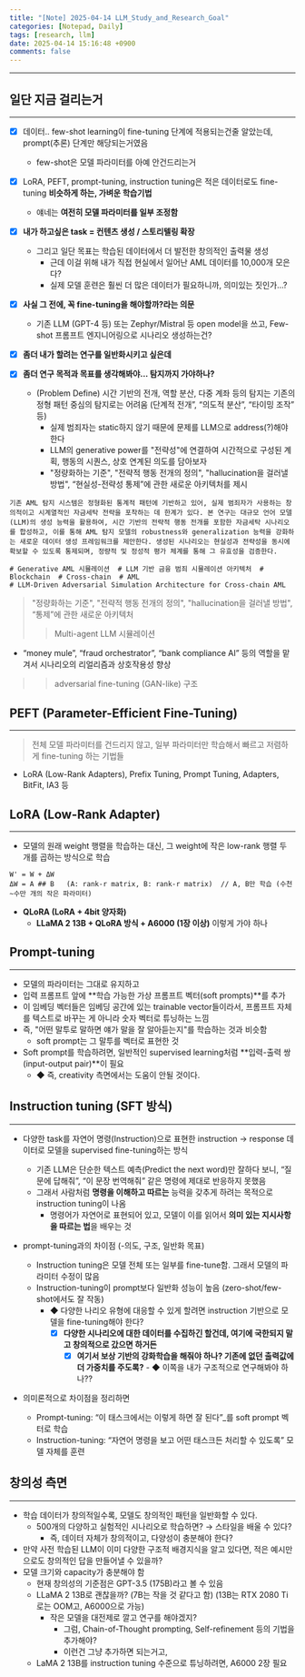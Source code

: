```yaml
---
title: "[Note] 2025-04-14 LLM_Study_and_Research_Goal"
categories: [Notepad, Daily]
tags: [research, llm]
date: 2025-04-14 15:16:48 +0900
comments: false
--- 
```

---


## 일단 지금 걸리는거
---
- [x] 데이터.. few-shot learning이 fine-tuning 단계에 적용되는건줄 알았는데, prompt(추론) 단계만 해당되는거였음
	- few-shot은 모델 파라미터를 아예 안건드리는거

- [x] LoRA, PEFT, prompt-tuning, instruction tuning은 적은 데이터로도 fine-tuning **비슷하게 하는, 가벼운 학습기법**
	- 얘네는 **여전히 모델 파라미터를 일부 조정함**

- [x] **내가 하고싶은 task = 컨텐츠 생성 / 스토리텔링 확장**
	- 그리고 일단 목표는 학습된 데이터에서 더 발전한 창의적인 출력물 생성
		- 근데 이걸 위해 내가 직접 현실에서 일어난 AML 데이터를 10,000개 모은다?
		- 실제 모델 훈련은 훨씬 더 많은 데이터가 필요하니까, 의미있는 짓인가...?

- [x] **사실 그 전에, 꼭 fine-tuning을 해야할까?라는 의문**
	- 기존 LLM (GPT-4 등) 또는 Zephyr/Mistral 등 open model을 쓰고, Few-shot 프롬프트 엔지니어링으로 시나리오 생성하는건?

- [x] **좀더 내가 할려는 연구를 일반화시키고 싶은데**

- [x]  **좀더 연구 목적과 목표를 생각해봐야... 탐지까지 가야하나?**
	- (Problem Define) 시간 기반의 전개, 역할 분산, 다중 계좌 등의 탐지는 기존의 정형 패턴 중심의 탐지로는 어려움 (단계적 전개”, “의도적 분산”, “타이밍 조작” 등)
		- 실제 범죄자는 static하지 않기 때문에 문제를 LLM으로 address(?)해야 한다
		- LLM의 generative power를 "전략성"에 연결하여 시간적으로 구성된 계획, 행동의 시퀀스, 상호 연계된 의도를 담아보자
		- "정량화하는 기준", "전략적 행동 전개의 정의", "hallucination을 걸러낼 방법", “현실성-전략성 통제”에 관한 새로운 아키텍처를 제시

```
기존 AML 탐지 시스템은 정형화된 통계적 패턴에 기반하고 있어, 실제 범죄자가 사용하는 창의적이고 시계열적인 자금세탁 전략을 포착하는 데 한계가 있다. 본 연구는 대규모 언어 모델(LLM)의 생성 능력을 활용하여, 시간 기반의 전략적 행동 전개를 포함한 자금세탁 시나리오를 합성하고, 이를 통해 AML 탐지 모델의 robustness와 generalization 능력을 강화하는 새로운 데이터 생성 프레임워크를 제안한다. 생성된 시나리오는 현실성과 전략성을 동시에 확보할 수 있도록 통제되며, 정량적 및 정성적 평가 체계를 통해 그 유효성을 검증한다.

# Generative AML 시뮬레이션  # LLM 기반 금융 범죄 시뮬레이션 아키텍처  # Blockchain  # Cross-chain  # AML
# LLM-Driven Adversarial Simulation Architecture for Cross-chain AML
```

> "정량화하는 기준", "전략적 행동 전개의 정의", "hallucination을 걸러낼 방법", “통제”에 관한 새로운 아키텍처
>> Multi-agent LLM 시뮬레이션
-  “money mule”, “fraud orchestrator”, “bank compliance AI” 등의 역할을 맡겨서 시나리오의 리얼리즘과 상호작용성 향상

>> adversarial fine-tuning (GAN-like) 구조


## PEFT (Parameter-Efficient Fine-Tuning)
---
> 전체 모델 파라미터를 건드리지 않고, 일부 파라미터만 학습해서 빠르고 저렴하게 fine-tuning 하는 기법들
- LoRA (Low-Rank Adapters), Prefix Tuning, Prompt Tuning, Adapters, BitFit, IA3 등


## LoRA (Low-Rank Adapter)
---
- 모델의 원래 weight 행렬을 학습하는 대신, 그 weight에 작은 low-rank 행렬 두 개를 곱하는 방식으로 학습

```
W' = W + ΔW
ΔW = A ## B   (A: rank-r matrix, B: rank-r matrix)  // A, B만 학습 (수천~수만 개의 작은 파라미터)
```

- **QLoRA (LoRA + 4bit 양자화)**
	- **LLaMA 2 13B + QLoRA 방식 + A6000 (1장 이상)** 이렇게 가야 하나


## Prompt-tuning
---
- 모델의 파라미터는 그대로 유지하고
- 입력 프롬프트 앞에 **학습 가능한 가상 프롬프트 벡터(soft prompts)**를 추가
- 이 임베딩 벡터들은 임베딩 공간에 있는 trainable vector들이라서, 프롬프트 자체를 텍스트로 바꾸는 게 아니라 숫자 벡터로 튜닝하는 느낌
- 즉, "어떤 말투로 말하면 얘가 말을 잘 알아듣는지"를 학습하는 것과 비슷함
	- soft prompt는 그 말투를 벡터로 표현한 것
- Soft prompt를 학습하려면, 일반적인 supervised learning처럼 **입력-출력 쌍 (input-output pair)**이 필요
	- ◆ 즉, creativity 측면에서는 도움이 안될 것이다.


## Instruction tuning (SFT 방식)
---
- 다양한 task를 자연어 명령(Instruction)으로 표현한 instruction → response 데이터로 모델을 supervised fine-tuning하는 방식
	- 기존 LLM은 단순한 텍스트 예측(Predict the next word)만 잘하다 보니, “질문에 답해줘”, “이 문장 번역해줘” 같은 명령에 제대로 반응하지 못했음
	- 그래서 사람처럼 **명령을 이해하고 따르는** 능력을 갖추게 하려는 목적으로 instruction tuning이 나옴
		- 명령어가 자연어로 표현되어 있고, 모델이 이를 읽어서 **의미 있는 지시사항을 따르는 법**을 배우는 것

- prompt-tuning과의 차이점 (-의도, 구조, 일반화 목표)
	- Instruction tuning은 모델 전체 또는 일부를 fine-tune함. 그래서 모델의 파라미터 수정이 많음
	- Instruction-tuning이 prompt보다 일반화 성능이 높음 (zero-shot/few-shot에서도 잘 작동)
		- ◆ 다양한 나리오 유형에 대응할 수 있게 할려면 instruction 기반으로 모델을 fine-tuning해야 한다?
			- [x] **다양한 시나리오에 대한 데이터를 수집하긴 할건데, 여기에 국한되지 말고 창의적으로 갔으면 하거든**
				- [x] **여기서 보상 기반의 강화학습을 해줘야 하나? 기존에 없던 출력값에 더 가중치를 주도록?** 
						- ◆ 이쪽을 내가 구조적으로 연구해봐야 하나??

- 의미론적으로 차이점을 정리하면 
	- Prompt-tuning: “이 태스크에서는 이렇게 하면 잘 된다”_를 soft prompt 벡터로 학습
	- Instruction-tuning: “자연어 명령을 보고 어떤 태스크든 처리할 수 있도록” 모델 자체를 훈련


## 창의성 측면
---
- 학습 데이터가 창의적일수록, 모델도 창의적인 패턴을 일반화할 수 있다.
	- 500개의 다양하고 실험적인 시나리오로 학습하면? → 스타일을 배울 수 있다?
		- 즉, 데이터 자체가 창의적이고, 다양성이 충분해야 한다?
- 만약 사전 학습된 LLM이 이미 다양한 구조적 배경지식을 알고 있다면, 적은 예시만으로도 창의적인 답을 만들어낼 수 있을까?
- 모델 크기와 capacity가 충분해야 함
	- 현재 창의성의 기준점은 GPT-3.5 (175B)라고 볼 수 있음
	- LLaMA 2 13B로 괜찮을까? (7B는 작을 것 같다고 함) (13B는 RTX 2080 Ti로는 OOM고, A6000으로 가능)
		- 작은 모델을 대전제로 깔고 연구를 해야겠지?
			- 그럼, Chain-of-Thought prompting, Self-refinement 등의 기법을 추가해야?
			- 이런건 그냥 추가하면 되는거고, 
	- LaMA 2 13B를 instruction tuning 수준으로 튜닝하려면, A6000 2장 필요



